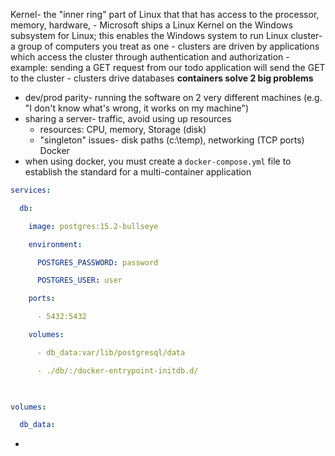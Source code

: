 Kernel- the "inner ring" part of Linux that that has access to the processor, memory, hardware,
	- Microsoft ships a Linux Kernel on the Windows subsystem for Linux; this enables the Windows system to run Linux
cluster- a group of computers you treat as one
	- clusters are driven by applications which access the cluster through authentication and authorization
		- example: sending a GET request from our todo application will send the GET to the cluster
		- clusters drive databases
**containers solve 2 big problems** 
- dev/prod parity- running the software on 2 very different machines (e.g. "I don't know what's wrong, it works on my machine")
- sharing a server- traffic, avoid using up resources
	- resources: CPU, memory, Storage (disk)
	- "singleton" issues- disk paths (c:\temp), networking (TCP ports)
Docker
- when using docker, you must create a `docker-compose.yml` file to establish the standard for a multi-container application
```YAML
services:

  db:

    image: postgres:15.2-bullseye

    environment:

      POSTGRES_PASSWORD: password

      POSTGRES_USER: user

    ports:

      - 5432:5432

    volumes:

      - db_data:var/lib/postgresql/data

      - ./db/:/docker-entrypoint-initdb.d/

  

volumes:

  db_data:
```

- 